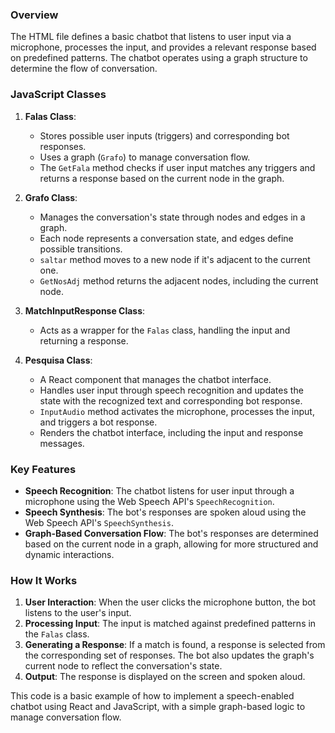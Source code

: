 ### Overview

The HTML file defines a basic chatbot that listens to user input via a microphone, processes the input, and provides a relevant response based on predefined patterns. The chatbot operates using a graph structure to determine the flow of conversation.

### JavaScript Classes

1. **Falas Class**: 
   - Stores possible user inputs (triggers) and corresponding bot responses.
   - Uses a graph (`Grafo`) to manage conversation flow.
   - The `GetFala` method checks if user input matches any triggers and returns a response based on the current node in the graph.

2. **Grafo Class**:
   - Manages the conversation's state through nodes and edges in a graph.
   - Each node represents a conversation state, and edges define possible transitions.
   - `saltar` method moves to a new node if it's adjacent to the current one.
   - `GetNosAdj` method returns the adjacent nodes, including the current node.

3. **MatchInputResponse Class**:
   - Acts as a wrapper for the `Falas` class, handling the input and returning a response.

4. **Pesquisa Class**:
   - A React component that manages the chatbot interface.
   - Handles user input through speech recognition and updates the state with the recognized text and corresponding bot response.
   - `InputAudio` method activates the microphone, processes the input, and triggers a bot response.
   - Renders the chatbot interface, including the input and response messages.

### Key Features

- **Speech Recognition**: The chatbot listens for user input through a microphone using the Web Speech API's `SpeechRecognition`.
- **Speech Synthesis**: The bot's responses are spoken aloud using the Web Speech API's `SpeechSynthesis`.
- **Graph-Based Conversation Flow**: The bot's responses are determined based on the current node in a graph, allowing for more structured and dynamic interactions.

### How It Works

1. **User Interaction**: When the user clicks the microphone button, the bot listens to the user's input.
2. **Processing Input**: The input is matched against predefined patterns in the `Falas` class.
3. **Generating a Response**: If a match is found, a response is selected from the corresponding set of responses. The bot also updates the graph's current node to reflect the conversation's state.
4. **Output**: The response is displayed on the screen and spoken aloud.

This code is a basic example of how to implement a speech-enabled chatbot using React and JavaScript, with a simple graph-based logic to manage conversation flow.
